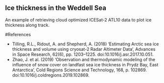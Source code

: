 ## Ice thickness in the Weddell Sea
An example of retrieving cloud optimized ICESat-2 ATL10 data to plot ice thickness along track.

#References
* Tilling, R.L., Ridout, A. and Shepherd, A. (2018) ‘Estimating Arctic sea ice thickness and volume using cryosat-2 Radar Altimeter Data’, Advances in Space Research, 62(6), pp. 1203–1225. doi:10.1016/j.asr.2017.10.051.
* Zhao, J. et al. (2019) ‘Observation and thermodynamic modeling of the influence of snow cover on landfast sea ice thickness in Prydz Bay, East Antarctica’, Cold Regions Science and Technology, 168, p. 102869. doi:10.1016/j.coldregions.2019.102869. 
